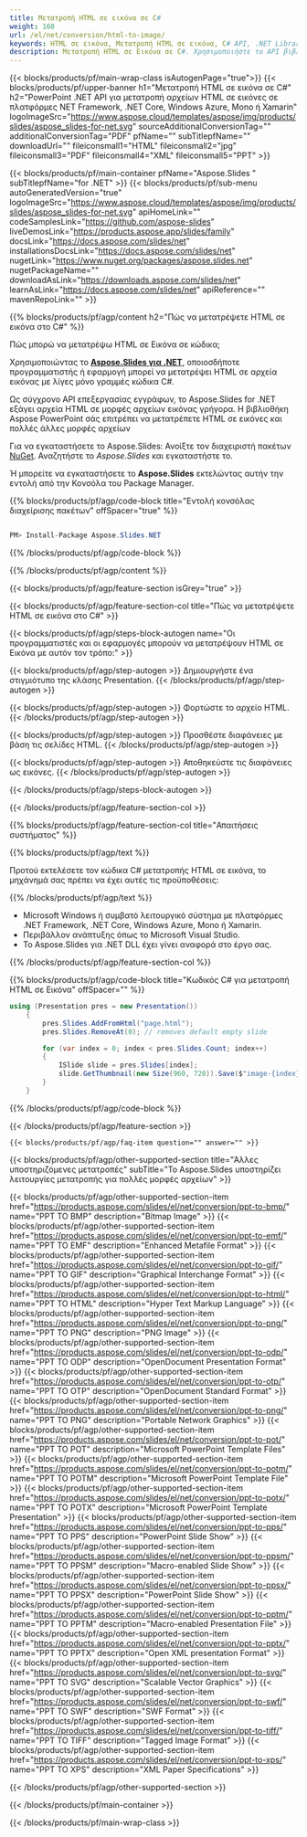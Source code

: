 ```yaml
---
title: Μετατροπή HTML σε εικόνα σε C#
weight: 160
url: /el/net/conversion/html-to-image/ 
keywords: HTML σε εικόνα, Μετατροπή HTML σε εικόνα, C# API, .NET Library, HTML, Εικόνα
description: Μετατροπή HTML σε Εικόνα σε C#. Χρησιμοποιήστε το API βιβλιοθήκης .NET για να μετατρέψετε αρχεία HTML σε εικόνες
---
```


{{< blocks/products/pf/main-wrap-class isAutogenPage="true">}}
{{< blocks/products/pf/upper-banner h1="Μετατροπή HTML σε εικόνα σε C#" h2="PowerPoint .NET API για μετατροπή αρχείων HTML σε εικόνες σε πλατφόρμες NET Framework, .NET Core, Windows Azure, Mono ή Xamarin" logoImageSrc="https://www.aspose.cloud/templates/aspose/img/products/slides/aspose_slides-for-net.svg" sourceAdditionalConversionTag="" additionalConversionTag="PDF" pfName="" subTitlepfName="" downloadUrl="" fileiconsmall1="HTML" fileiconsmall2="jpg" fileiconsmall3="PDF" fileiconsmall4="XML" fileiconsmall5="PPT" >}}

{{< blocks/products/pf/main-container pfName="Aspose.Slides " subTitlepfName="for .NET" >}}
{{< blocks/products/pf/sub-menu autoGeneratedVersion="true" logoImageSrc="https://www.aspose.cloud/templates/aspose/img/products/slides/aspose_slides-for-net.svg" apiHomeLink="" codeSamplesLink="https://github.com/aspose-slides" liveDemosLink="https://products.aspose.app/slides/family" docsLink="https://docs.aspose.com/slides/net" installationsDocsLink="https://docs.aspose.com/slides/net" nugetLink="https://www.nuget.org/packages/aspose.slides.net" nugetPackageName="" downloadAsLink="https://downloads.aspose.com/slides/net" learnAsLink="https://docs.aspose.com/slides/net" apiReference="" mavenRepoLink="" >}}


{{% blocks/products/pf/agp/content h2="Πώς να μετατρέψετε HTML σε εικόνα στο C#" %}}

Πώς μπορώ να μετατρέψω HTML σε Εικόνα σε κώδικα;

Χρησιμοποιώντας το [**Aspose.Slides για .NET**](https://products.aspose.com/slides/el/net/), οποιοσδήποτε προγραμματιστής ή εφαρμογή μπορεί να μετατρέψει HTML σε αρχεία εικόνας με λίγες μόνο γραμμές κώδικα C#.

Ως σύγχρονο API επεξεργασίας εγγράφων, το Aspose.Slides for .NET εξάγει αρχεία HTML σε μορφές αρχείων εικόνας γρήγορα. Η βιβλιοθήκη Aspose PowerPoint σάς επιτρέπει να μετατρέπετε HTML σε εικόνες και πολλές άλλες μορφές αρχείων

Για να εγκαταστήσετε το Aspose.Slides: Ανοίξτε τον διαχειριστή πακέτων [NuGet](https://www.nuget.org/packages/aspose.slides.net). Αναζητήστε το *Aspose.Slides* και εγκαταστήστε το.
 
Ή μπορείτε να εγκαταστήσετε το **Aspose.Slides** εκτελώντας αυτήν την εντολή από την Κονσόλα του Package Manager.

{{% blocks/products/pf/agp/code-block title="Εντολή κονσόλας διαχείρισης πακέτων" offSpacer="true" %}}

```cs

PM> Install-Package Aspose.Slides.NET

```

{{% /blocks/products/pf/agp/code-block %}}

{{% /blocks/products/pf/agp/content %}}

{{< blocks/products/pf/agp/feature-section isGrey="true" >}}


{{< blocks/products/pf/agp/feature-section-col title="Πώς να μετατρέψετε HTML σε εικόνα στο C#" >}}

{{< blocks/products/pf/agp/steps-block-autogen name="Οι προγραμματιστές και οι εφαρμογές μπορούν να μετατρέψουν HTML σε Εικόνα με αυτόν τον τρόπο:" >}}

{{< blocks/products/pf/agp/step-autogen >}}
Δημιουργήστε ένα στιγμιότυπο της κλάσης Presentation.
{{< /blocks/products/pf/agp/step-autogen >}}

{{< blocks/products/pf/agp/step-autogen >}}
Φορτώστε το αρχείο HTML.
{{< /blocks/products/pf/agp/step-autogen >}}

{{< blocks/products/pf/agp/step-autogen >}}
Προσθέστε διαφάνειες με βάση τις σελίδες HTML.
{{< /blocks/products/pf/agp/step-autogen >}}

{{< blocks/products/pf/agp/step-autogen >}}
Αποθηκεύστε τις διαφάνειες ως εικόνες.
{{< /blocks/products/pf/agp/step-autogen >}}

{{< /blocks/products/pf/agp/steps-block-autogen >}}

{{< /blocks/products/pf/agp/feature-section-col >}}

{{% blocks/products/pf/agp/feature-section-col title="Απαιτήσεις συστήματος" %}}

{{% blocks/products/pf/agp/text %}}

 Προτού εκτελέσετε τον κώδικα C# μετατροπής HTML σε εικόνα, το μηχάνημά σας πρέπει να έχει αυτές τις προϋποθέσεις:

{{% /blocks/products/pf/agp/text %}}

- Microsoft Windows ή συμβατό λειτουργικό σύστημα με πλατφόρμες .NET Framework, .NET Core, Windows Azure, Mono ή Xamarin.
- Περιβάλλον ανάπτυξης όπως το Microsoft Visual Studio.
- Το Aspose.Slides για .NET DLL έχει γίνει αναφορά στο έργο σας.

{{% /blocks/products/pf/agp/feature-section-col %}}

{{% blocks/products/pf/agp/code-block title="Κωδικός C# για μετατροπή HTML σε Εικόνα" offSpacer="" %}}

```cs
using (Presentation pres = new Presentation())
    {
        pres.Slides.AddFromHtml("page.html");
        pres.Slides.RemoveAt(0); // removes default empty slide

        for (var index = 0; index < pres.Slides.Count; index++)
        {
            ISlide slide = pres.Slides[index];
            slide.GetThumbnail(new Size(960, 720)).Save($"image-{index}.png", ImageFormat.Png);
        }
    }
```

{{% /blocks/products/pf/agp/code-block %}}

{{< /blocks/products/pf/agp/feature-section >}}

    {{< blocks/products/pf/agp/faq-item question="" answer="" >}}
 

<!-- aboutfile Starts -->

<!-- aboutfile Ends -->
    
{{< blocks/products/pf/agp/other-supported-section title="Άλλες υποστηριζόμενες μετατροπές" subTitle="Το Aspose.Slides υποστηρίζει λειτουργίες μετατροπής για πολλές μορφές αρχείων" >}}

{{< blocks/products/pf/agp/other-supported-section-item href="https://products.aspose.com/slides/el/net/conversion/ppt-to-bmp/" name="PPT TO BMP" description="Bitmap Image" >}}
{{< blocks/products/pf/agp/other-supported-section-item href="https://products.aspose.com/slides/el/net/conversion/ppt-to-emf/" name="PPT TO EMF" description="Enhanced Metafile Format" >}}
{{< blocks/products/pf/agp/other-supported-section-item href="https://products.aspose.com/slides/el/net/conversion/ppt-to-gif/" name="PPT TO GIF" description="Graphical Interchange Format" >}}
{{< blocks/products/pf/agp/other-supported-section-item href="https://products.aspose.com/slides/el/net/conversion/ppt-to-html/" name="PPT TO HTML" description="Hyper Text Markup Language" >}}
{{< blocks/products/pf/agp/other-supported-section-item href="https://products.aspose.com/slides/el/net/conversion/ppt-to-png/" name="PPT TO PNG" description="PNG Image" >}}
{{< blocks/products/pf/agp/other-supported-section-item href="https://products.aspose.com/slides/el/net/conversion/ppt-to-odp/" name="PPT TO ODP" description="OpenDocument Presentation Format" >}}
{{< blocks/products/pf/agp/other-supported-section-item href="https://products.aspose.com/slides/el/net/conversion/ppt-to-otp/" name="PPT TO OTP" description="OpenDocument Standard Format" >}}
{{< blocks/products/pf/agp/other-supported-section-item href="https://products.aspose.com/slides/el/net/conversion/ppt-to-png/" name="PPT TO PNG" description="Portable Network Graphics" >}}
{{< blocks/products/pf/agp/other-supported-section-item href="https://products.aspose.com/slides/el/net/conversion/ppt-to-pot/" name="PPT TO POT" description="Microsoft PowerPoint Template Files" >}}
{{< blocks/products/pf/agp/other-supported-section-item href="https://products.aspose.com/slides/el/net/conversion/ppt-to-potm/" name="PPT TO POTM" description="Microsoft PowerPoint Template File" >}}
{{< blocks/products/pf/agp/other-supported-section-item href="https://products.aspose.com/slides/el/net/conversion/ppt-to-potx/" name="PPT TO POTX" description="Microsoft PowerPoint Template Presentation" >}}
{{< blocks/products/pf/agp/other-supported-section-item href="https://products.aspose.com/slides/el/net/conversion/ppt-to-pps/" name="PPT TO PPS" description="PowerPoint Slide Show" >}}
{{< blocks/products/pf/agp/other-supported-section-item href="https://products.aspose.com/slides/el/net/conversion/ppt-to-ppsm/" name="PPT TO PPSM" description="Macro-enabled Slide Show" >}}
{{< blocks/products/pf/agp/other-supported-section-item href="https://products.aspose.com/slides/el/net/conversion/ppt-to-ppsx/" name="PPT TO PPSX" description="PowerPoint Slide Show" >}}
{{< blocks/products/pf/agp/other-supported-section-item href="https://products.aspose.com/slides/el/net/conversion/ppt-to-pptm/" name="PPT TO PPTM" description="Macro-enabled Presentation File" >}}
{{< blocks/products/pf/agp/other-supported-section-item href="https://products.aspose.com/slides/el/net/conversion/ppt-to-pptx/" name="PPT TO PPTX" description="Open XML presentation Format" >}}
{{< blocks/products/pf/agp/other-supported-section-item href="https://products.aspose.com/slides/el/net/conversion/ppt-to-svg/" name="PPT TO SVG" description="Scalable Vector Graphics" >}}
{{< blocks/products/pf/agp/other-supported-section-item href="https://products.aspose.com/slides/el/net/conversion/ppt-to-swf/" name="PPT TO SWF" description="SWF Format" >}}
{{< blocks/products/pf/agp/other-supported-section-item href="https://products.aspose.com/slides/el/net/conversion/ppt-to-tiff/" name="PPT TO TIFF" description="Tagged Image Format" >}}
{{< blocks/products/pf/agp/other-supported-section-item href="https://products.aspose.com/slides/el/net/conversion/ppt-to-xps/" name="PPT TO XPS" description="XML Paper Specifications" >}}

{{< /blocks/products/pf/agp/other-supported-section >}}

{{< /blocks/products/pf/main-container >}}
    
{{< /blocks/products/pf/main-wrap-class >}}